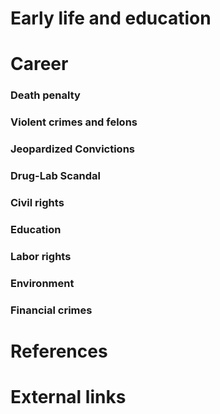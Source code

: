 # 
# Early life and education
# Career
### Death penalty
### Violent crimes and felons
### Jeopardized Convictions
### Drug-Lab Scandal
### Civil rights
### Education
### Labor rights
### Environment
### Financial crimes
# References
# External links
